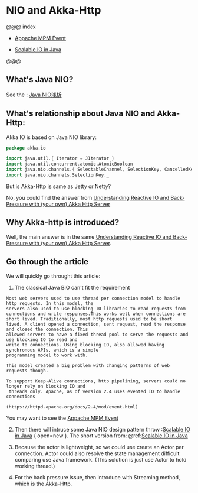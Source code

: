 # NIO and Akka-Http

@@@ index

* [Appache MPM Event](code/appacheMPMEvent.md)

* [Scalable IO in Java](code/scalableIOInJava.md)

@@@

## What's Java NIO?

See the : [Java NIO浅析](https://tech.meituan.com/2016/11/04/nio.html)

## What's relationship about Java NIO and Akka-Http:
Akka IO is based on Java NIO library:

```scala  
package akka.io

import java.util.{ Iterator ⇒ JIterator }
import java.util.concurrent.atomic.AtomicBoolean
import java.nio.channels.{ SelectableChannel, SelectionKey, CancelledKeyException }
import java.nio.channels.SelectionKey._

```

But is Akka-Http is same as Jetty or Netty?

No, you could find the answer from [Understanding Reactive IO and Back-Pressure with (your own) Akka Http Server](https://medium.com/@unmeshvjoshi/understanding-reactive-io-and-back-pressure-with-your-own-akka-http-server-d4b64921059a) 


## Why Akka-http is introduced?

Well, the main answer is in the same [Understanding Reactive IO and Back-Pressure with (your own) Akka Http Server](https://medium.com/@unmeshvjoshi/understanding-reactive-io-and-back-pressure-with-your-own-akka-http-server-d4b64921059a). 


## Go through the article

We will quickly go throught this article:

1. The classical Java BIO can't fit the requirement
```
Most web servers used to use thread per connection model to handle http requests. In this model, the
servers also used to use blocking IO libraries to read requests from connections and write responses.This works well when connections are short lived. Traditionally, most http requests used to be short
lived. A client opened a connection, sent request, read the response and closed the connection. This
allowed servers to have a fixed thread pool to serve the requests and use blocking IO to read and
write to connections. Using blocking IO, also allowed having synchronous APIs, which is a simple
programming model to work with.

This model created a big problem with changing patterns of web requests though.

To support Keep-Alive connections, http pipelining, servers could no longer rely on blocking IO and
 threads only. Apache, as of version 2.4 uses evented IO to handle connections

(https://httpd.apache.org/docs/2.4/mod/event.html)
```
You may want to see the [Appache MPM Event](https://httpd.apache.org/docs/2.4/mod/event.html)

2. Then there will intruce some Java NIO design pattern throw :[Scalable IO in Java](http://gee.cs.oswego.edu/dl/cpjslides/nio.pdf)  { open=new }. The short version from: @ref:[Scalable IO in Java](code/scalableIOInJava.md)

3. Because the actor is lightweight, so we could use create an Actor per connection. Actor could also resolve the state management difficult comparing use Java framework.  (This solution is just use Actor to hold working thread.)

4. For the back pressure issue, then introduce with Streaming method, which is the Akka-Http.








